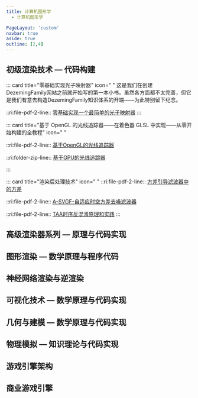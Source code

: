 ```yaml
---
title: 计算机图形学
  - 计算机图形学

PageLayout: 'custom' 
navbar: true
aside: true
outline: [2,4]
---
```




## 初级渲染技术 — 代码构建

::: card title="零基础实现光子映射器" icon=" "
这是我们在创建DezemingFamily网站之前就开始写的第一本小书。虽然各方面都不太完善，但它是我们有意去构造DezemingFamily知识体系的开端——为此特别留下纪念。

::ri:file-pdf-2-line:: [零基础实现一个最简单的光子映射器](/pdfs/计算机图形学/零基础实现一个最简单的光子映射器.pdf)
:::

::: card title="基于 OpenGL 的光线追踪器——在着色器 GLSL 中实现——从零开始构建的全教程" icon=" "

::ri:file-pdf-2-line:: [基于OpenGL的光线追踪器](/pdfs/计算机图形学/基于OpenGL的光线追踪器.pdf)

::ri:folder-zip-line:: [基于GPU的光线追踪器](/pdfs/计算机图形学/基于GPU的光线追踪器.zip)

:::

::: card title="渲染后处理技术" icon=" "
::ri:file-pdf-2-line:: [方差引导滤波器中的方差](/pdfs/计算机图形学/方差引导滤波器中的方差.pdf)

::ri:file-pdf-2-line:: [A-SVGF-自适应时空方差去噪滤波器](/pdfs/计算机图形学/A-SVGF-自适应时空方差去噪滤波器.pdf)

::ri:file-pdf-2-line:: [TAA时序反混淆原理和实践](/pdfs/计算机图形学/TAA时序反混淆原理和实践.pdf)
:::

## 高级渲染器系列 — 原理与代码实现



## 图形渲染 — 数学原理与程序代码

## 神经网络渲染与逆渲染

## 可视化技术 — 数学原理与代码实现

## 几何与建模 — 数学原理与代码实现

## 物理模拟 — 知识理论与代码实现

## 游戏引擎架构

## 商业游戏引擎